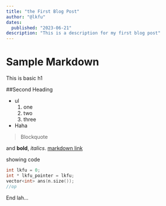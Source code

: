 ```yaml
---
title: "the First Blog Post"
author: "@lkfu"
dates:
  published: "2023-06-21"
description: "This is a description for my first blog post"
---
```


# Sample Markdown

This is basic h1

##Second Heading

- ul
  1. one
  2. two
  3. three
- Haha

> Blockquote

and **bold**, _italics_.
[markdown link](https://markdowntohtml.com)

showing code

```cpp
int lkfu = 0;
int * lkfu_pointer = lkfu;
vector<int> ans(n.size());
//op
```

End lah...

